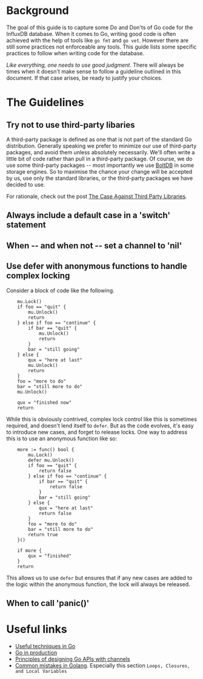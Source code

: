 # Background

The goal of this guide is to capture some Do and Don'ts of Go code for the InfluxDB database. When it comes to Go, writing good code is often achieved with the help of tools like `go fmt` and `go vet`. However there are still some practices not enforceable any tools. This guide lists some specific practices to follow when writing code for the database.

*Like everything, one needs to use good judgment.* There will always be times when it doesn't make sense to follow a guideline outlined in this document. If that case arises, be ready to justify your choices.

# The Guidelines

## Try not to use third-party libaries

A third-party package is defined as one that is not part of the standard Go distribution. Generally speaking we prefer to minimize our use of third-party packages, and avoid them unless absolutely necessarily. We'll often write a little bit of code rather than pull in a third-party package. Of course, we do use some third-party packages -- most importantly we use [BoltDB](https://github.com/boltdb/bolt) in some storage engines. So to maximise the chance your change will be accepted by us, use only the standard libraries, or the third-party packages we have decided to use.

For rationale, check out the post [The Case Against Third Party Libraries](http://blog.gopheracademy.com/advent-2014/case-against-3pl/).

## Always include a default case in a 'switch' statement

## When -- and when not -- set a channel to 'nil'

## Use defer with anonymous functions to handle complex locking
Consider a block of code like the following.
```
    mu.Lock()
    if foo == "quit" {
        mu.Unlock()
        return
    } else if foo == "continue" {
        if bar == "quit" {
            mu.Unlock()
            return
        }
        bar = "still going"
    } else {
        qux = "here at last"
        mu.Unlock()
        return
    }
    foo = "more to do"
    bar = "still more to do"
    mu.Unlock()

    qux = "finished now"
    return
```
While this is obviously contrived, complex lock control like this is sometimes required, and doesn't lend itself to `defer`. But as the code evolves, it's easy to introduce new cases, and forget to release locks. One way to address this is to use an anonymous function like so:
```
    more := func() bool {
        mu.Lock()
        defer mu.Unlock()
        if foo == "quit" {
            return false
        } else if foo == "continue" {
            if bar == "quit" {
                return false
            }
            bar = "still going"
        } else {
            qux = "here at last"
            return false
        }
        foo = "more to do"
        bar = "still more to do"
        return true
    }()

    if more {
        qux = "finished"
    }
    return
```
This allows us to use `defer` but ensures that if any new cases are added to the logic within the anonymous function, the lock will always be released.

## When to call 'panic()'

# Useful links
- [Useful techniques in Go](http://arslan.io/ten-useful-techniques-in-go)
- [Go in production](http://peter.bourgon.org/go-in-production/)
- [Principles of designing Go APIs with channels](https://inconshreveable.com/07-08-2014/principles-of-designing-go-apis-with-channels/)
- [Common mistakes in Golang](http://soryy.com/blog/2014/common-mistakes-with-go-lang/). Especially this section `Loops, Closures, and Local Variables`

